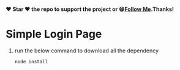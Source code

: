 #####
#### :heart: Star :heart: the repo to support the project or :smile:[Follow Me](https://github.com/pedromassango).Thanks!

# Simple Login Page
1. run the below command to download all the dependency

       node install


